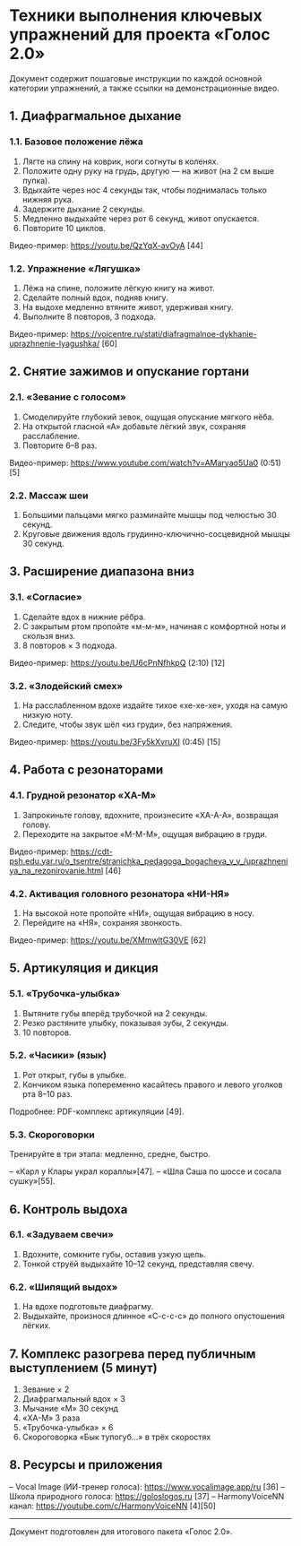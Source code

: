 # Техники выполнения ключевых упражнений для проекта «Голос 2.0»

Документ содержит пошаговые инструкции по каждой основной категории упражнений, а также ссылки на демонстрационные видео.

## 1. Диафрагмальное дыхание

### 1.1. Базовое положение лёжа
1. Лягте на спину на коврик, ноги согнуты в коленях.
2. Положите одну руку на грудь, другую — на живот (на 2 см выше пупка).
3. Вдыхайте через нос 4 секунды так, чтобы поднималась только нижняя рука.
4. Задержите дыхание 2 секунды.
5. Медленно выдыхайте через рот 6 секунд, живот опускается.
6. Повторите 10 циклов.

Видео-пример: https://youtu.be/QzYqX-avOyA [44]

### 1.2. Упражнение «Лягушка»
1. Лёжа на спине, положите лёгкую книгу на живот.
2. Сделайте полный вдох, подняв книгу.
3. На выдохе медленно втяните живот, удерживая книгу.
4. Выполните 8 повторов, 3 подхода.

Видео-пример: https://voicentre.ru/stati/diafragmalnoe-dykhanie-uprazhnenie-lyagushka/ [60]

## 2. Снятие зажимов и опускание гортани

### 2.1. «Зевание с голосом»
1. Смоделируйте глубокий зевок, ощущая опускание мягкого нёба.
2. На открытой гласной «А» добавьте лёгкий звук, сохраняя расслабление.
3. Повторите 6–8 раз.

Видео-пример: https://www.youtube.com/watch?v=AMaryao5Ua0 (0:51) [5]

### 2.2. Массаж шеи
1. Большими пальцами мягко разминайте мышцы под челюстью 30 секунд.
2. Круговые движения вдоль грудинно-ключично-сосцевидной мышцы 30 секунд.

## 3. Расширение диапазона вниз

### 3.1. «Согласие»
1. Сделайте вдох в нижние рёбра.
2. С закрытым ртом пропойте «м-м-м», начиная с комфортной ноты и скользя вниз.
3. 8 повторов × 3 подхода.

Видео-пример: https://youtu.be/U6cPnNfhkpQ (2:10) [12]

### 3.2. «Злодейский смех»
1. На расслабленном вдохе издайте тихое «хе-хе-хе», уходя на самую низкую ноту.
2. Следите, чтобы звук шёл «из груди», без напряжения.

Видео-пример: https://youtu.be/3Fy5kXvruXI (0:45) [15]

## 4. Работа с резонаторами

### 4.1. Грудной резонатор «ХА-М»
1. Запрокиньте голову, вдохните, произнесите «ХА-А-А», возвращая голову.
2. Переходите на закрытое «М-М-М», ощущая вибрацию в груди.

Видео-пример: https://cdt-psh.edu.yar.ru/o_tsentre/stranichka_pedagoga_bogacheva_v_v_/uprazhneniya_na_rezonirovanie.html [46]

### 4.2. Активация головного резонатора «НИ-НЯ»
1. На высокой ноте пропойте «НИ», ощущая вибрацию в носу.
2. Перейдите на «НЯ», сохраняя звонкость.

Видео-пример: https://youtu.be/XMmwltG30VE [62]

## 5. Артикуляция и дикция

### 5.1. «Трубочка-улыбка»
1. Вытяните губы вперёд трубочкой на 2 секунды.
2. Резко растяните улыбку, показывая зубы, 2 секунды.
3. 10 повторов.

### 5.2. «Часики» (язык)
1. Рот открыт, губы в улыбке.
2. Кончиком языка попеременно касайтесь правого и левого уголков рта 8–10 раз.

Подробнее: PDF-комплекс артикуляции [49].

### 5.3. Скороговорки
Тренируйте в три этапа: медленно, средне, быстро.

– «Карл у Клары украл кораллы»[47].
– «Шла Саша по шоссе и сосала сушку»[55].

## 6. Контроль выдоха

### 6.1. «Задуваем свечи»
1. Вдохните, сомкните губы, оставив узкую щель.
2. Тонкой струёй выдыхайте 10–12 секунд, представляя свечу.

### 6.2. «Шипящий выдох»
1. На вдохе подготовьте диафрагму.
2. Выдыхайте, произнося длинное «С-с-с-с» до полного опустошения лёгких.

## 7. Комплекс разогрева перед публичным выступлением (5 минут)

1. Зевание × 2
2. Диафрагмальный вдох × 3
3. Мычание «М» 30 секунд
4. «ХА-М» 3 раза
5. «Трубочка-улыбка» × 6
6. Скороговорка «Бык тупогуб…» в трёх скоростях

## 8. Ресурсы и приложения

– Vocal Image (ИИ-тренер голоса): https://www.vocalimage.app/ru [36]
– Школа природного голоса: https://goloslogos.ru [37]
– HarmonyVoiceNN канал: https://youtube.com/c/HarmonyVoiceNN [4][50]

---
Документ подготовлен для итогового пакета «Голос 2.0».
